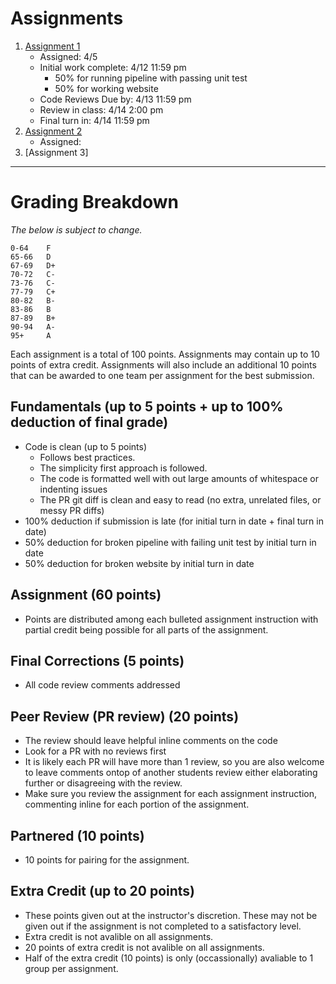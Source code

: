 # Assignments

1. [Assignment 1](Assignment1.md)
   - Assigned: 4/5
   - Initial work complete: 4/12 11:59 pm
     - 50% for running pipeline with passing unit test
     - 50% for working website
   - Code Reviews Due by: 4/13 11:59 pm
   - Review in class: 4/14 2:00 pm
   - Final turn in: 4/14 11:59 pm 
1. [Assignment 2](Assignment2.md)
   - Assigned: 
1. [Assignment 3]

---
# Grading Breakdown
_The below is subject to change._
```
0-64	F
65-66	D
67-69	D+
70-72	C-
73-76	C-
77-79	C+
80-82	B-
83-86	B
87-89	B+
90-94	A-
95+     A
```

Each assignment is a total of 100 points. Assignments may contain up to 10 points of extra credit.
Assignments will also include an additional 10 points that can be awarded to one team per assignment for the best submission.

## Fundamentals (up to 5 points + up to 100% deduction of final grade)
- Code is clean (up to 5 points)
   - Follows best practices. 
   - The simplicity first approach is followed.
   - The code is formatted well with out large amounts of whitespace or indenting issues
   - The PR git diff is clean and easy to read (no extra, unrelated files, or messy PR diffs)
 - 100% deduction if submission is late (for initial turn in date + final turn in date)
 - 50% deduction for broken pipeline with failing unit test by initial turn in date
 - 50% deduction for broken website by initial turn in date

## Assignment (60 points)
- Points are distributed among each bulleted assignment instruction with partial credit being possible for all parts of the assignment.

## Final Corrections (5 points)
- All code review comments addressed

## Peer Review (PR review) (20 points)
- The review should leave helpful inline comments on the code
- Look for a PR with no reviews first
- It is likely each PR will have more than 1 review, so you are also welcome to leave comments ontop of another students review either elaborating further or disagreeing with the review.
- Make sure you review the assignment for each assignment instruction, commenting inline for each portion of the assignment.

## Partnered (10 points)
- 10 points for pairing for the assignment.

## Extra Credit (up to 20 points)
- These points given out at the instructor's discretion. These may not be given out if the assignment is not completed to a satisfactory level.
- Extra credit is not avalible on all assignments.
- 20 points of extra credit is not avalible on all assignments.
- Half of the extra credit (10 points) is only (occassionally) avaliable to 1 group per assignment.










